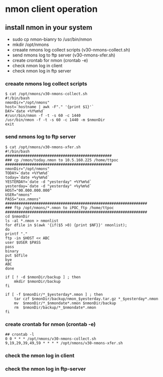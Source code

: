 # nmon client operation 


## install nmon in your system
- sudo cp nmon-bianry to /usr/bin/nmon 
- mkdir /opt/nmons
- creaate nmons log collect scripts (v30-nmons-collect.sh)
- send nmons log to ftp server (v30-nmons-xfer.sh)
- create crontab for nmon (crontab -e)
- check nmon log in client
- check nmon log in ftp server


### creaate nmons log collect scripts

```
$ cat /opt/nmons/v30-nmons-collect.sh
#!/bin/bash
nmonDir="/opt/nmons"
host=`hostname | awk -F"." '{print $1}'`
DAY=`date +%Y%m%d`
#/usr/bin/nmon -f -t -s 60 -c 1440
/usr/bin/nmon -f -t -s 60 -c 1440 -m $nmonDir
exit
```

### send nmons log to ftp server

```
$ cat /opt/nmons/v30-nmons-xfer.sh
#!/bin/bash
################################################
### cp /nmon/today.nmon to 10.5.160.225 /home/ttpoc
################################################
nmonDir="/opt/nmons"
TODAY=`date +%Y%m%d`
today=`date +%y%m%d`
YESTERDAY=`date -d "yesterday" +%Y%m%d`
yesterday=`date -d "yesterday" +%y%m%d`
HOST="00.000.000.000"
USER="nmons"
PASS="xxx.nmons"
################################################################
### ftp /opt/nmons/*.nmon to iPOC_ftp /home/ttpoc
################################################################
cd $nmonDir
ls -al *.nmon > nmonlist
for dfile in $(awk '{if($5 >0) {print $NF}}' nmonlist);
do
printf "."
ftp -in $HOST << ABC
user $USER $PASS
pass
binary
put $dfile
bye
ABC
done

if [ ! -d $nmonDir/backup ] ; then
    mkdir $nmonDir/backup
fi

if [ -f $nmonDir/*_$yesterday*.nmon ] ; then
    tar czf $nmonDir/backup/nmon_$yesterday.tar.gz *_$yesterday*.nmon
    mv  $nmonDir/*_$nmondate*.nmon $nmonDir/backup
    rm  $nmonDir/backup/*_$nmondate*.nmon
fi

```


### create crontab for nmon (crontab -e)

```
## crontab -l
0 0 * * * /opt/nmons/v30-nmons-collect.sh
9,19,29,39,49,59 * * * * /opt/nmons/v30-nmons-xfer.sh
```

### check the nmon log in client

### check the nmon log in ftp-server
